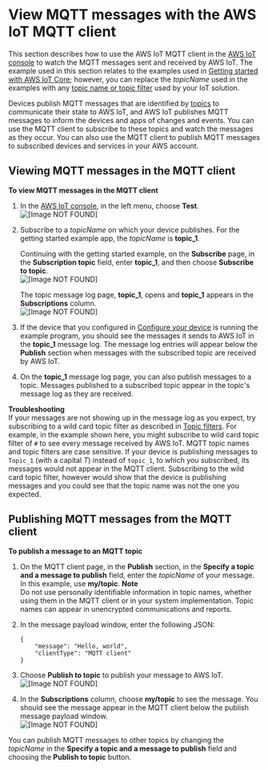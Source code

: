 # View MQTT messages with the AWS IoT MQTT client<a name="view-mqtt-messages"></a>

This section describes how to use the AWS IoT MQTT client in the [AWS IoT console](https://console.aws.amazon.com/iot/home) to watch the MQTT messages sent and received by AWS IoT\. The example used in this section relates to the examples used in [Getting started with AWS IoT Core](iot-gs.md); however, you can replace the *topicName* used in the examples with any [topic name or topic filter](topics.md) used by your IoT solution\. 

Devices publish MQTT messages that are identified by [topics](topics.md) to communicate their state to AWS IoT, and AWS IoT publishes MQTT messages to inform the devices and apps of changes and events\. You can use the MQTT client to subscribe to these topics and watch the messages as they occur\. You can also use the MQTT client to publish MQTT messages to subscribed devices and services in your AWS account\. 

## Viewing MQTT messages in the MQTT client<a name="view-mqtt-subscribe"></a>

**To view MQTT messages in the MQTT client**

1. In the [AWS IoT console](https://console.aws.amazon.com/iot/home), in the left menu, choose **Test**\.  
![\[Image NOT FOUND\]](http://docs.aws.amazon.com/iot/latest/developerguide/images/choose-test.png)

1. Subscribe to a *topicName* on which your device publishes\. For the getting started example app, the *topicName* is **topic\_1**\.

   Continuing with the getting started example, on the **Subscribe** page, in the **Subscription topic** field, enter **topic\_1**, and then choose **Subscribe to topic**\.   
![\[Image NOT FOUND\]](http://docs.aws.amazon.com/iot/latest/developerguide/images/subscribe-button-topic.png)

   The topic message log page, **topic\_1**, opens and **topic\_1** appears in the **Subscriptions** column\.  
![\[Image NOT FOUND\]](http://docs.aws.amazon.com/iot/latest/developerguide/images/subscribed-button-topic.png)

1. If the device that you configured in [Configure your device](configure-device.md) is running the example program, you should see the messages it sends to AWS IoT in the **topic\_1** message log\. The message log entries will appear below the **Publish** section when messages with the subscribed topic are received by AWS IoT\.

1. On the **topic\_1** message log page, you can also publish messages to a topic\. Messages published to a subscribed topic appear in the topic's message log as they are received\.

**Troubleshooting**  
If your messages are not showing up in the message log as you expect, try subscribing to a wild card topic filter as described in [Topic filters](topics.md#topicfilters)\. For example, in the example shown here, you might subscribe to wild card topic filter of `#` to see every message received by AWS IoT\. MQTT topic names and topic filters are case sensitive\. If your device is publishing messages to `Topic_1` \(with a capital *T*\) instead of `topic_1`, to which you subscribed, its messages would not appear in the MQTT client\. Subscribing to the wild card topic filter, however would show that the device is publishing messages and you could see that the topic name was not the one you expected\.

## Publishing MQTT messages from the MQTT client<a name="view-mqtt-publish"></a>

**To publish a message to an MQTT topic**

1. On the MQTT client page, in the **Publish** section, in the **Specify a topic and a message to publish** field, enter the *topicName* of your message\. In this example, use **my/topic**\. 
**Note**  
Do not use personally identifiable information in topic names, whether using them in the MQTT client or in your system implementation\. Topic names can appear in unencrypted communications and reports\.

1. In the message payload window, enter the following JSON:

   ```
   {
       "message": "Hello, world",
       "clientType": "MQTT client"
   }
   ```

1. Choose **Publish to topic** to publish your message to AWS IoT\.  
![\[Image NOT FOUND\]](http://docs.aws.amazon.com/iot/latest/developerguide/images/publish-to-topic.png)

1. In the **Subscriptions** column, choose **my/topic** to see the message\. You should see the message appear in the MQTT client below the publish message payload window\.  
![\[Image NOT FOUND\]](http://docs.aws.amazon.com/iot/latest/developerguide/images/publish-to-topic-received.png)

You can publish MQTT messages to other topics by changing the *topicName* in the **Specify a topic and a message to publish** field and choosing the **Publish to topic** button\.